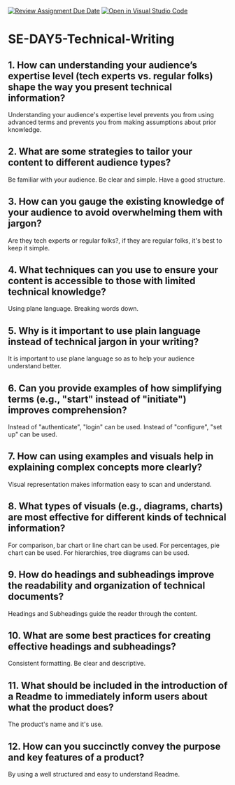 [![Review Assignment Due Date](https://classroom.github.com/assets/deadline-readme-button-22041afd0340ce965d47ae6ef1cefeee28c7c493a6346c4f15d667ab976d596c.svg)](https://classroom.github.com/a/zsAR-pyY)
[![Open in Visual Studio Code](https://classroom.github.com/assets/open-in-vscode-2e0aaae1b6195c2367325f4f02e2d04e9abb55f0b24a779b69b11b9e10269abc.svg)](https://classroom.github.com/online_ide?assignment_repo_id=16226455&assignment_repo_type=AssignmentRepo)
# SE-DAY5-Technical-Writing
## 1. How can understanding your audience’s expertise level (tech experts vs. regular folks) shape the way you present technical information?
Understanding your audience's expertise level prevents you from using advanced terms and prevents you from making assumptions about prior knowledge.
## 2. What are some strategies to tailor your content to different audience types?
Be familiar with your audience.
Be clear and simple.
Have a good structure.
## 3. How can you gauge the existing knowledge of your audience to avoid overwhelming them with jargon?
Are they tech experts or regular folks?, if they are regular folks, it's best to keep it simple.
## 4. What techniques can you use to ensure your content is accessible to those with limited technical knowledge?
Using plane language.
Breaking words down.
## 5. Why is it important to use plain language instead of technical jargon in your writing?
It is important to use plane language so as to help your audience understand better.
## 6. Can you provide examples of how simplifying terms (e.g., "start" instead of "initiate") improves comprehension?
Instead of "authenticate", "login" can be used.
Instead of "configure", "set up" can be used.
## 7. How can using examples and visuals help in explaining complex concepts more clearly?
Visual representation makes information easy to scan and understand.
## 8. What types of visuals (e.g., diagrams, charts) are most effective for different kinds of technical information?
For comparison, bar chart or line chart can be used.
For percentages, pie chart can be used.
For hierarchies, tree diagrams can be used.
## 9. How do headings and subheadings improve the readability and organization of technical documents?
Headings and Subheadings guide the reader through the content.
## 10. What are some best practices for creating effective headings and subheadings?
Consistent formatting.
Be clear and descriptive.
## 11. What should be included in the introduction of a Readme to immediately inform users about what the product does?
The product's name and it's use.
## 12. How can you succinctly convey the purpose and key features of a product?
By using a well structured and easy to understand Readme.
